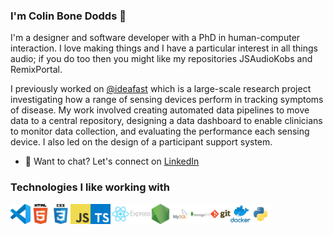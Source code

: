 ### I'm Colin Bone Dodds 👋

<!--
**ColinBD/ColinBD** is a ✨ _special_ ✨ repository because its `README.md` (this file) appears on your GitHub profile.

Here are some ideas to get you started:

- 🔭 I’m currently working on ...
- 🌱 I’m currently learning ...
- 👯 I’m looking to collaborate on ...
- 🤔 I’m looking for help with ...
- 💬 Ask me about ...
- 📫 How to reach me: ...
- 😄 Pronouns: ...
- ⚡ Fun fact: ...
-->

I'm a designer and software developer with a PhD in human-computer interaction. I love making things and I have a particular interest in all things audio; if you do too then you might like my repositories JSAudioKobs and RemixPortal. 

I previously worked on [@ideafast](https://github.com/ideafast) which is a large-scale research project investigating how a range of sensing devices perform in tracking symptoms of disease. My work involved creating automated data pipelines to move data to a central repository, designing a data dashboard to enable clinicians to monitor data collection, and evaluating the performance each sensing device. I also led on the design of a participant support system.  

- 👐 Want to chat? Let's connect on [LinkedIn](https://www.linkedin.com/in/colinbonedodds/)

### Technologies I like working with

<img align="left" alt="Visual Studio Code" width="32px" src="https://raw.githubusercontent.com/github/explore/master/topics/visual-studio-code/visual-studio-code.png" />
<img align="left" alt="HTML5" width="32px" src="https://raw.githubusercontent.com/github/explore/master/topics/html/html.png" />
<img align="left" alt="CSS3" width="32px" src="https://raw.githubusercontent.com/github/explore/master/topics/css/css.png" />
<img align="left" alt="JavaScript" width="32px" src="https://raw.githubusercontent.com/github/explore/master/topics/javascript/javascript.png" />
<img align="left" alt="TypeScript" width="32px" src="https://raw.githubusercontent.com/github/explore/master/topics/typescript/typescript.png" />
<img align="left" alt="React" width="32px" src="https://raw.githubusercontent.com/github/explore/master/topics/react/react.png" />
<img align="left" alt="Express" width="32px" src="https://raw.githubusercontent.com/github/explore/master/topics/express/express.png" />
<img align="left" alt="NodeJS" width="32px" src="https://raw.githubusercontent.com/github/explore/master/topics/nodejs/nodejs.png" />
<img align="left" alt="MySQL" width="32px" src="https://raw.githubusercontent.com/github/explore/master/topics/mysql/mysql.png" />
<img align="left" alt="MongoDB" width="32px" src="https://raw.githubusercontent.com/github/explore/master/topics/mongodb/mongodb.png" />
<img align="left" alt="Git" width="32px" src="https://raw.githubusercontent.com/github/explore/master/topics/git/git.png" />
<img align="left" alt="Docker" width="32px" src="https://raw.githubusercontent.com/github/explore/master/topics/docker/docker.png" />
<img align="left" alt="Python" width="32px" src="https://raw.githubusercontent.com/github/explore/master/topics/python/python.png" />
